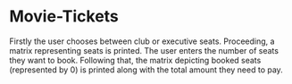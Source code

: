 # Movie-Tickets
Firstly the user chooses between club or executive seats. Proceeding, a matrix representing seats is printed. The user enters the number of seats they want to book. Following that, the matrix depicting booked seats (represented by 0) is printed along with the total amount they need to pay.
